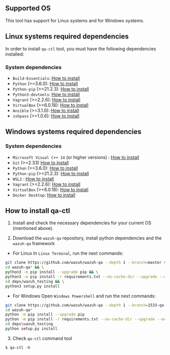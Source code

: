 
## Supported OS

This tool has support for Linux systems and for Windows systems.


## Linux systems required dependencies

In order to install `qa-ctl` tool, you must have the following dependencies installed:

### System dependencies

- `Build-Essentials`: [How to install](https://howtoprogram.xyz/2016/06/28/install-build-essentials-for-centos-rhel-and-ubuntu/)
- `Python` (>=3.6.0): [How to install](https://docs.python-guide.org/starting/install3/linux/)
- `Python-pip` (>=21.2.3): [How to install](https://www.tecmint.com/install-pip-in-linux/)
- `Python3-devtools`: [How to install](https://py-generic-project.readthedocs.io/en/latest/installing.html)
- `Vagrant` (>=2.2.6): [How to install](https://www.vagrantup.com/docs/installation)
- `VirtualBox` (>=6.0.18): [How to install](https://www.virtualbox.org/wiki/Linux_Downloads)
- `Ansible` (>=3.1.0): [How to install](https://docs.ansible.com/ansible/latest/installation_guide/intro_installation.html)
- `sshpass` (>=1.0.6): [How to install](https://www.tecmint.com/sshpass-non-interactive-ssh-login-shell-script-ssh-password/)

## Windows systems required dependencies

### System dependencies
- `Microsoft Visual C++ 14` (or higher versions) : [How to install](https://newbedev.com/how-to-install-visual-c-build-tools)
- `Git` (>=2.33) [How to install](https://github.com/git-guides/install-git#install-git-on-windows)
- `Python` (>=3.6.0): [How to install](https://realpython.com/installing-python/#how-to-install-from-the-full-installer)
- `Python-pip` (>=21.2.3): [How to install](https://www.liquidweb.com/kb/install-pip-windows/)
- `WSL2` : [How to install](https://github.com/wazuh/wazuh-qa/wiki/install-wsl2-on-windows)
- `Vagrant` (>=2.2.6): [How to install](https://www.vagrantup.com/docs/installation)
- `VirtualBox` (>=6.0.18): [How to install](https://www.virtualbox.org/manual/ch02.html#installation_windows)
- `Docker Desktop`: [How to install](https://docs.docker.com/desktop/windows/install/#wsl-2-backend)

## How to install qa-ctl

1. Install and check the necessary dependencies for your current OS (mentioned above).

2. Download the `wazuh-qa` repository, install python dependencies and the `wazuh-qa` framework

- For Linux
In `Linux Terminal`, run the next commands:
```bash
git clone https://github.com/wazuh/wazuh-qa --depth 1 --branch=master $(pwd)/wazuh-qa && \
cd wazuh-qa* && \
python3 -m pip install --upgrade pip && \
python3 -m pip install -r requirements.txt --no-cache-dir --upgrade --only-binary=:cryptography,grpcio: --ignore-installed && \
cd deps/wazuh_testing && \
python3 setup.py install
```
- For Windows
Open `Windows Powershell` and run the next commands:
```bash
git clone https://github.com/wazuh/wazuh-qa --depth 1 --branch=1533-qa-ctl
cd wazuh-qa*
python -m pip install --upgrade pip
python -m pip install -r requirements.txt --no-cache-dir --upgrade --only-binary=:cryptography,grpcio: --ignore-installed
cd deps\wazuh_testing
python setup.py install
```

3. Check `qa-ctl` command tool

```
$ qa-ctl -h
```




